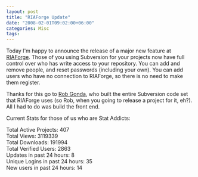 ```yaml
---
layout: post
title: "RIAForge Update"
date: "2008-02-01T09:02:00+06:00"
categories: Misc 
tags: 
---
```


Today I'm happy to announce the release of a major new feature at <a href="http://www.riaforge.org">RIAForge</a>. Those of you using Subversion for your projects now have full control over who has write access to your repository. You can add and remove people, and reset passwords (including your own). You can add users who have no connection to RIAForge, so there is no need to make them register.

Thanks for this go to <a href="http://www.robgonda.com/blog/">Rob Gonda</a>, who built the entire Subversion code set that RIAForge uses (so Rob, when you going to release a project for it, eh?). All I had to do was build the front end.

Current Stats for those of us who are Stat Addicts:

Total Active Projects: 407<br>
Total Views: 3119339<br>
Total Downloads: 191994<br>
Total Verified Users: 2863<br>
Updates in past 24 hours: 8<br>
Unique Logins in past 24 hours: 35<br>
New users in past 24 hours: 14
